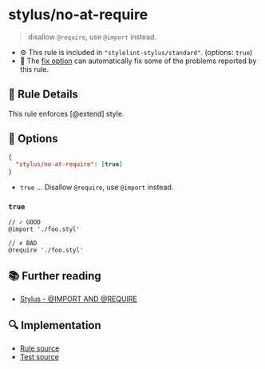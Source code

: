 # stylus/no-at-require

> disallow `@require`, use `@import` instead.

- :gear: This rule is included in `"stylelint-stylus/standard"`. (options: `true`)
- :wrench: The [fix option](https://stylelint.io/user-guide/usage/options#fix) can automatically fix some of the problems reported by this rule.

## :book: Rule Details

This rule enforces [@extend] style.

## :wrench: Options

```json
{
  "stylus/no-at-require": [true]
}
```

- `true` ... Disallow `@require`, use `@import` instead.

### `true`

<stylelint-code-block fix :rules="{ 'stylus/no-at-require': true }">

```styl
// ✓ GOOD
@import './foo.styl'

// ✗ BAD
@require './foo.styl'
```

</stylelint-code-block>

## :books: Further reading

- [Stylus - @IMPORT AND @REQUIRE]

[Stylus - @IMPORT AND @REQUIRE]: https://stylus-lang.com/docs/import.html

## :mag: Implementation

- [Rule source](https://github.com/stylus/stylelint-stylus/blob/main/lib/rules/no-at-require.js)
- [Test source](https://github.com/stylus/stylelint-stylus/blob/main/tests/lib/rules/no-at-require.js)
